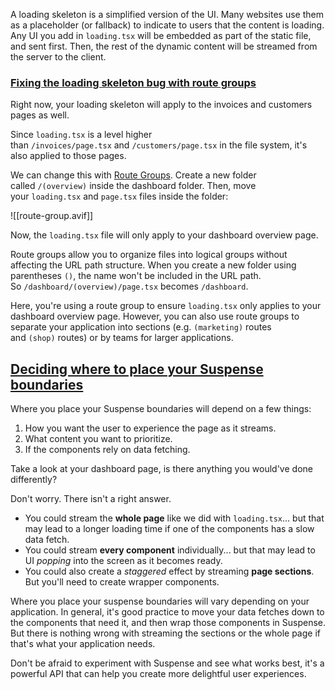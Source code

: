 
A loading skeleton is a simplified version of the UI. Many websites use them as a placeholder (or fallback) to indicate to users that the content is loading. Any UI you add in `loading.tsx` will be embedded as part of the static file, and sent first. Then, the rest of the dynamic content will be streamed from the server to the client.

### [Fixing the loading skeleton bug with route groups](https://nextjs.org/learn/dashboard-app/streaming#fixing-the-loading-skeleton-bug-with-route-groups)

Right now, your loading skeleton will apply to the invoices and customers pages as well.

Since `loading.tsx` is a level higher than `/invoices/page.tsx` and `/customers/page.tsx` in the file system, it's also applied to those pages.

We can change this with [Route Groups](https://nextjs.org/docs/app/building-your-application/routing/route-groups). Create a new folder called `/(overview)` inside the dashboard folder. Then, move your `loading.tsx` and `page.tsx` files inside the folder:

![[route-group.avif]]

Now, the `loading.tsx` file will only apply to your dashboard overview page.

Route groups allow you to organize files into logical groups without affecting the URL path structure. When you create a new folder using parentheses `()`, the name won't be included in the URL path. So `/dashboard/(overview)/page.tsx` becomes `/dashboard`.

Here, you're using a route group to ensure `loading.tsx` only applies to your dashboard overview page. However, you can also use route groups to separate your application into sections (e.g. `(marketing)` routes and `(shop)` routes) or by teams for larger applications.

## [Deciding where to place your Suspense boundaries](https://nextjs.org/learn/dashboard-app/streaming#deciding-where-to-place-your-suspense-boundaries)

Where you place your Suspense boundaries will depend on a few things:

1. How you want the user to experience the page as it streams.
2. What content you want to prioritize.
3. If the components rely on data fetching.

Take a look at your dashboard page, is there anything you would've done differently?

Don't worry. There isn't a right answer.

- You could stream the **whole page** like we did with `loading.tsx`... but that may lead to a longer loading time if one of the components has a slow data fetch.
- You could stream **every component** individually... but that may lead to UI _popping_ into the screen as it becomes ready.
- You could also create a _staggered_ effect by streaming **page sections**. But you'll need to create wrapper components.

Where you place your suspense boundaries will vary depending on your application. In general, it's good practice to move your data fetches down to the components that need it, and then wrap those components in Suspense. But there is nothing wrong with streaming the sections or the whole page if that's what your application needs.

Don't be afraid to experiment with Suspense and see what works best, it's a powerful API that can help you create more delightful user experiences.
